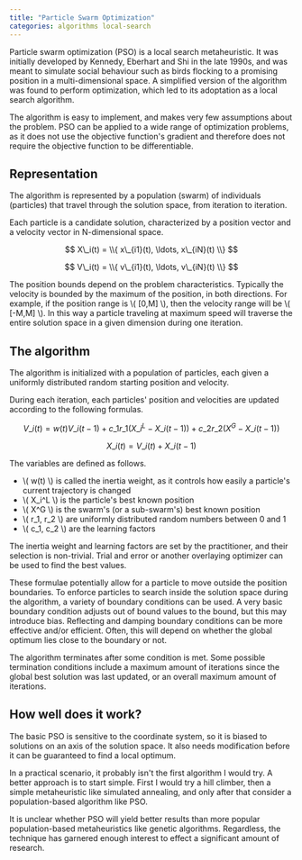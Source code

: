 ```yaml
---
title: "Particle Swarm Optimization"
categories: algorithms local-search
---
```


Particle swarm optimization (PSO) is a local search metaheuristic. It was initially developed by Kennedy, Eberhart and Shi in the late 1990s, and was meant to simulate social behaviour such as birds flocking to a promising position in a multi-dimensional space. A simplified version of the algorithm was found to perform optimization, which led to its adoptation as a local search algorithm.

The algorithm is easy to implement, and makes very few assumptions about the problem. PSO can be applied to a wide range of optimization problems, as it does not use the objective function's gradient and therefore does not require the objective function to be differentiable.

## Representation

The algorithm is represented by a population (swarm) of individuals (particles) that travel through the solution space, from iteration to iteration.

Each particle is a candidate solution, characterized by a position vector and a velocity vector in N-dimensional space.

$$ X\_i(t) = \\{ x\_{i1}(t), \ldots, x\_{iN}(t) \\} $$

$$ V\_i(t) = \\{ v\_{i1}(t), \ldots, v\_{iN}(t) \\} $$

The position bounds depend on the problem characteristics. Typically the velocity is bounded by the maximum of the position, in both directions. For example, if the position range is \\( [0,M] \\), then the velocity range will be \\( [-M,M] \\). In this way a particle traveling at maximum speed will traverse the entire solution space in a given dimension during one iteration.

## The algorithm

The algorithm is initialized with a population of particles, each given a uniformly distributed random starting position and velocity. 

During each iteration, each particles' position and velocities are updated according to the following formulas.

$$ V\_i(t) = w(t) V\_i(t-1) + c\_1 r\_1 (X\_i^L - X\_i(t-1)) + c\_2 r\_2 (X^G - X\_i(t-1)) $$

$$ X\_i(t) = V\_i(t) + X\_i(t-1) $$

The variables are defined as follows.

* \\( w(t) \\) is called the inertia weight, as it controls how easily a particle's current trajectory is changed
* \\( X\_i^L \\) is the particle's best known position
* \\( X^G \\) is the swarm's (or a sub-swarm's) best known position
* \\( r\_1, r\_2 \\) are uniformly distributed random numbers between 0 and 1
* \\( c\_1, c\_2 \\) are the learning factors

The inertia weight and learning factors are set by the practitioner, and their selection is non-trivial. Trial and error or another overlaying optimizer can be used to find the best values.

These formulae potentially allow for a particle to move outside the position boundaries. To enforce particles to search inside the solution space during the algorithm, a variety of boundary conditions can be used. A very basic boundary condition adjusts out of bound values to the bound, but this may introduce bias. Reflecting and damping boundary conditions can be more effective and/or efficient. Often, this will depend on whether the global optimum lies close to the boundary or not.

The algorithm terminates after some condition is met. Some possible termination conditions include a maximum amount of iterations since the global best solution was last updated, or an overall maximum amount of iterations.

## How well does it work?

The basic PSO is sensitive to the coordinate system, so it is biased to solutions on an axis of the solution space. It also needs modification before it can be guaranteed to find a local optimum.

In a practical scenario, it probably isn't the first algorithm I would try. A better approach is to start simple. First I would try a hill climber, then a simple metaheuristic like simulated annealing, and only after that consider a population-based algorithm like PSO.

It is unclear whether PSO will yield better results than more popular population-based metaheuristics like genetic algorithms. Regardless, the technique has garnered enough interest to effect a significant amount of research.
